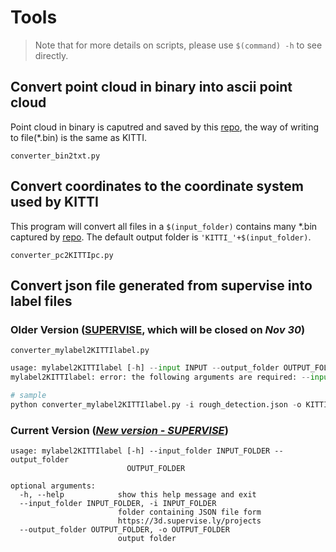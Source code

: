 # Tools

> Note that for more details on scripts, please use `$(command) -h` to see directly.

## Convert point cloud in binary into ascii point cloud

Point cloud in binary is caputred and saved by this [repo](https://github.com/Gltina/PMD_Camera), the way of writing to file(*.bin) is the same as KITTI.

 `converter_bin2txt.py`

## Convert coordinates to the coordinate system used by KITTI

This program will convert all files in a `$(input_folder)` contains many *.bin captured by [repo](https://github.com/Gltina/PMD_Camera). The default output folder is `'KITTI_'+$(input_folder)`.

`converter_pc2KITTIpc.py`

## Convert json file generated from **supervise** into label files

### Older Version ([SUPERVISE](https://3d.supervise.ly/projects), which will be closed on *Nov 30*)

`converter_mylabel2KITTIlabel.py` 

``` python
usage: mylabel2KITTIlabel [-h] --input INPUT --output_folder OUTPUT_FOLDER
mylabel2KITTIlabel: error: the following arguments are required: --input/-i, --output_folder/-o

# sample
python converter_mylabel2KITTIlabel.py -i rough_detection.json -o KITTI_label_rough
```

### Current Version ([*New version - SUPERVISE*](https://app.supervise.ly/projects/))

``` shell
usage: mylabel2KITTIlabel [-h] --input_folder INPUT_FOLDER --output_folder
                          OUTPUT_FOLDER

optional arguments:
  -h, --help            show this help message and exit
  --input_folder INPUT_FOLDER, -i INPUT_FOLDER
                        folder containing JSON file form
                        https://3d.supervise.ly/projects
  --output_folder OUTPUT_FOLDER, -o OUTPUT_FOLDER
                        output folder
```

